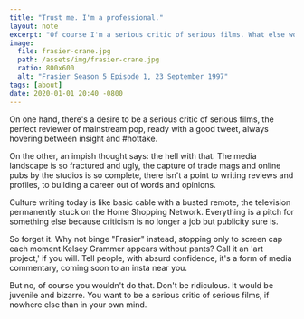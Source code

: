 ```yaml
---
title: "Trust me. I'm a professional."
layout: note
excerpt: "Of course I'm a serious critic of serious films. What else would I be?"
image:
  file: frasier-crane.jpg
  path: /assets/img/frasier-crane.jpg
  ratio: 800x600
  alt: "Frasier Season 5 Episode 1, 23 September 1997"
tags: [about]
date: 2020-01-01 20:40 -0800
---
```


On one hand, there's a desire to be a serious critic of serious films, the perfect reviewer of mainstream pop, ready with a good tweet, always hovering between insight and #hottake.

On the other, an impish thought says: the hell with that. The media landscape is so fractured and ugly, the capture of trade mags and online pubs by the studios is so complete, there isn't a point to writing reviews and profiles, to building a career out of words and opinions.

Culture writing today is like basic cable with a busted remote, the television permanently stuck on the Home Shopping Network. Everything is a pitch for something else because criticism is no longer a job but publicity sure is.

So forget it. Why not binge "Frasier" instead, stopping only to screen cap each moment Kelsey Grammer appears without pants? Call it an 'art project,' if you will. Tell people, with absurd confidence, it's a form of media commentary, coming soon to an insta near you.

But no, of course you wouldn't do that. Don't be ridiculous. It would be juvenile and bizarre. You want to be a serious critic of serious films, if nowhere else than in your own mind.
